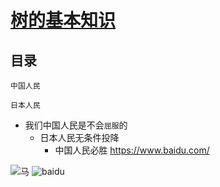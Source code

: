 [树的基本知识](https://www.cnblogs.com/huchong/p/8522425.html)
===

目录
---

    中国人民
    
    日本人民
* 我们中国人民是不会`屈服`的
    * 日本人民无条件投降
        * 中国人民必胜
https://www.baidu.com/

![马](https://github.com/zhaofenglong/Algorithm/blob/master/%E6%A0%91/images/8800276_184927469000_2.png)
![baidu](http://www.baidu.com/img/bdlogo.gif)



